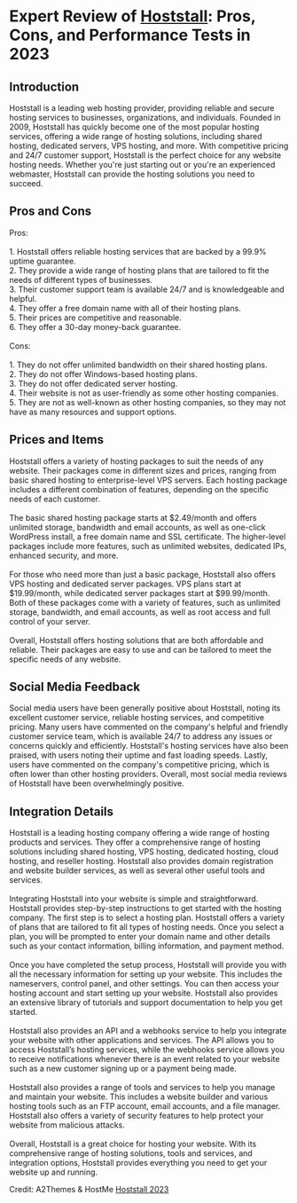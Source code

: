 <h1>Expert Review of <a href="https://a2themes.com/hoststall-reviews">Hoststall</a>: Pros, Cons, and Performance Tests in 2023</h1>
<h2>Introduction</h2>
Hoststall is a leading web hosting provider, providing reliable and secure hosting services to businesses, organizations, and individuals. Founded in 2009, Hoststall has quickly become one of the most popular hosting services, offering a wide range of hosting solutions, including shared hosting, dedicated servers, VPS hosting, and more. With competitive pricing and 24/7 customer support, Hoststall is the perfect choice for any website hosting needs. Whether you're just starting out or you're an experienced webmaster, Hoststall can provide the hosting solutions you need to succeed.
<h2>Pros and Cons</h2>
Pros:<br><br>1. Hoststall offers reliable hosting services that are backed by a 99.9% uptime guarantee.<br>2. They provide a wide range of hosting plans that are tailored to fit the needs of different types of businesses.<br>3. Their customer support team is available 24/7 and is knowledgeable and helpful.<br>4. They offer a free domain name with all of their hosting plans.<br>5. Their prices are competitive and reasonable.<br>6. They offer a 30-day money-back guarantee.<br><br>Cons:<br><br>1. They do not offer unlimited bandwidth on their shared hosting plans.<br>2. They do not offer Windows-based hosting plans.<br>3. They do not offer dedicated server hosting.<br>4. Their website is not as user-friendly as some other hosting companies.<br>5. They are not as well-known as other hosting companies, so they may not have as many resources and support options.
<h2>Prices and Items</h2>
Hoststall offers a variety of hosting packages to suit the needs of any website. Their packages come in different sizes and prices, ranging from basic shared hosting to enterprise-level VPS servers. Each hosting package includes a different combination of features, depending on the specific needs of each customer.<br><br>The basic shared hosting package starts at $2.49/month and offers unlimited storage, bandwidth and email accounts, as well as one-click WordPress install, a free domain name and SSL certificate. The higher-level packages include more features, such as unlimited websites, dedicated IPs, enhanced security, and more.<br><br>For those who need more than just a basic package, Hoststall also offers VPS hosting and dedicated server packages. VPS plans start at $19.99/month, while dedicated server packages start at $99.99/month. Both of these packages come with a variety of features, such as unlimited storage, bandwidth, and email accounts, as well as root access and full control of your server.<br><br>Overall, Hoststall offers hosting solutions that are both affordable and reliable. Their packages are easy to use and can be tailored to meet the specific needs of any website.
<h2>Social Media Feedback</h2>
Social media users have been generally positive about Hoststall, noting its excellent customer service, reliable hosting services, and competitive pricing. Many users have commented on the company's helpful and friendly customer service team, which is available 24/7 to address any issues or concerns quickly and efficiently. Hoststall's hosting services have also been praised, with users noting their uptime and fast loading speeds. Lastly, users have commented on the company's competitive pricing, which is often lower than other hosting providers. Overall, most social media reviews of Hoststall have been overwhelmingly positive.
<h2>Integration Details</h2>
Hoststall is a leading hosting company offering a wide range of hosting products and services. They offer a comprehensive range of hosting solutions including shared hosting, VPS hosting, dedicated hosting, cloud hosting, and reseller hosting. Hoststall also provides domain registration and website builder services, as well as several other useful tools and services.<br><br>Integrating Hoststall into your website is simple and straightforward. Hoststall provides step-by-step instructions to get started with the hosting company. The first step is to select a hosting plan. Hoststall offers a variety of plans that are tailored to fit all types of hosting needs. Once you select a plan, you will be prompted to enter your domain name and other details such as your contact information, billing information, and payment method.<br><br>Once you have completed the setup process, Hoststall will provide you with all the necessary information for setting up your website. This includes the nameservers, control panel, and other settings. You can then access your hosting account and start setting up your website. Hoststall also provides an extensive library of tutorials and support documentation to help you get started.<br><br>Hoststall also provides an API and a webhooks service to help you integrate your website with other applications and services. The API allows you to access Hoststall’s hosting services, while the webhooks service allows you to receive notifications whenever there is an event related to your website such as a new customer signing up or a payment being made.<br><br>Hoststall also provides a range of tools and services to help you manage and maintain your website. This includes a website builder and various hosting tools such as an FTP account, email accounts, and a file manager. Hoststall also offers a variety of security features to help protect your website from malicious attacks.<br><br>Overall, Hoststall is a great choice for hosting your website. With its comprehensive range of hosting solutions, tools and services, and integration options, Hoststall provides everything you need to get your website up and running.
<p>Credit: A2Themes & HostMe <a href="https://a2themes.com/hoststall-reviews">Hoststall 2023</a></p>